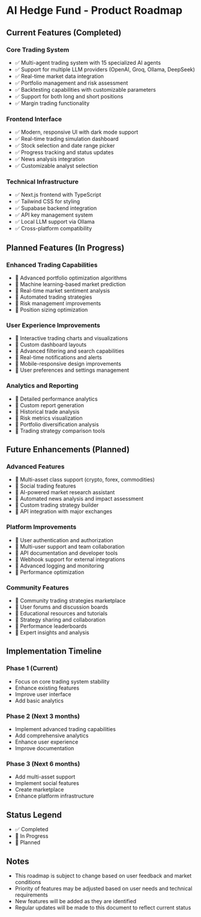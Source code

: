 # AI Hedge Fund - Product Roadmap

## Current Features (Completed)

### Core Trading System
- ✅ Multi-agent trading system with 15 specialized AI agents
- ✅ Support for multiple LLM providers (OpenAI, Groq, Ollama, DeepSeek)
- ✅ Real-time market data integration
- ✅ Portfolio management and risk assessment
- ✅ Backtesting capabilities with customizable parameters
- ✅ Support for both long and short positions
- ✅ Margin trading functionality

### Frontend Interface
- ✅ Modern, responsive UI with dark mode support
- ✅ Real-time trading simulation dashboard
- ✅ Stock selection and date range picker
- ✅ Progress tracking and status updates
- ✅ News analysis integration
- ✅ Customizable analyst selection

### Technical Infrastructure
- ✅ Next.js frontend with TypeScript
- ✅ Tailwind CSS for styling
- ✅ Supabase backend integration
- ✅ API key management system
- ✅ Local LLM support via Ollama
- ✅ Cross-platform compatibility

## Planned Features (In Progress)

### Enhanced Trading Capabilities
- 🔄 Advanced portfolio optimization algorithms
- 🔄 Machine learning-based market prediction
- 🔄 Real-time market sentiment analysis
- 🔄 Automated trading strategies
- 🔄 Risk management improvements
- 🔄 Position sizing optimization

### User Experience Improvements
- 🔄 Interactive trading charts and visualizations
- 🔄 Custom dashboard layouts
- 🔄 Advanced filtering and search capabilities
- 🔄 Real-time notifications and alerts
- 🔄 Mobile-responsive design improvements
- 🔄 User preferences and settings management

### Analytics and Reporting
- 🔄 Detailed performance analytics
- 🔄 Custom report generation
- 🔄 Historical trade analysis
- 🔄 Risk metrics visualization
- 🔄 Portfolio diversification analysis
- 🔄 Trading strategy comparison tools

## Future Enhancements (Planned)

### Advanced Features
- 📅 Multi-asset class support (crypto, forex, commodities)
- 📅 Social trading features
- 📅 AI-powered market research assistant
- 📅 Automated news analysis and impact assessment
- 📅 Custom trading strategy builder
- 📅 API integration with major exchanges

### Platform Improvements
- 📅 User authentication and authorization
- 📅 Multi-user support and team collaboration
- 📅 API documentation and developer tools
- 📅 Webhook support for external integrations
- 📅 Advanced logging and monitoring
- 📅 Performance optimization

### Community Features
- 📅 Community trading strategies marketplace
- 📅 User forums and discussion boards
- 📅 Educational resources and tutorials
- 📅 Strategy sharing and collaboration
- 📅 Performance leaderboards
- 📅 Expert insights and analysis

## Implementation Timeline

### Phase 1 (Current)
- Focus on core trading system stability
- Enhance existing features
- Improve user interface
- Add basic analytics

### Phase 2 (Next 3 months)
- Implement advanced trading capabilities
- Add comprehensive analytics
- Enhance user experience
- Improve documentation

### Phase 3 (Next 6 months)
- Add multi-asset support
- Implement social features
- Create marketplace
- Enhance platform infrastructure

## Status Legend
- ✅ Completed
- 🔄 In Progress
- 📅 Planned

## Notes
- This roadmap is subject to change based on user feedback and market conditions
- Priority of features may be adjusted based on user needs and technical requirements
- New features will be added as they are identified
- Regular updates will be made to this document to reflect current status 